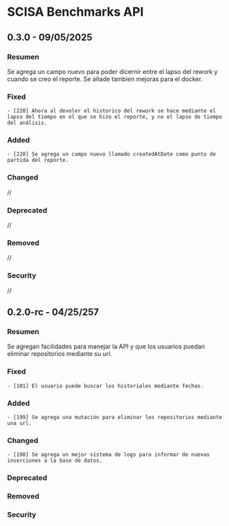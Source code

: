# SCISA Benchmarks API

## 0.3.0 - 09/05/2025

### Resumen
Se agrega un campo nuevo para poder dicernir entre el lapso del rework y cuando se creo el reporte. 
Se añade tambien mejoras para el docker.

### Fixed
    - [220] Ahora al devoler el historico del rework se hace mediante el lapso del tiempo en el que se hizo el reporte, y no el lapso de tiempo del análisis.

### Added
    - [220] Se agrega un campo nuevo llamado createdAtDate como punto de partida del reporte.

### Changed
//
### Deprecated
//
### Removed
//
### Security
//

## 0.2.0-rc - 04/25/257

### Resumen
Se agregan facilidades para manejar la API y que los usuarios puedan eliminar repositorios mediante su url.

### Fixed
    - [101] El usuario puede buscar los historiales mediante fechas.

### Added
    - [199] Se agrega una mutación para eliminar los repositorios mediante una url. 

### Changed
    - [198] Se agrega un mejor sistema de logs para informar de nuevas inserciones a la base de datos.

### Deprecated

### Removed

### Security